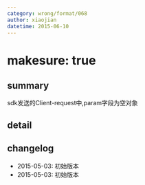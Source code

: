 ```yaml
---
category: wrong/format/068
author: xiaojian
datetime: 2015-06-10
---
```


# makesure: true

## summary

sdk发送的Client-request中,param字段为空对象

## detail



## changelog

- 2015-05-03: 初始版本
- 2015-05-03: 初始版本
